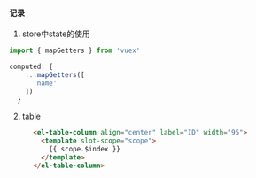 #### 记录
1. store中state的使用
```js
import { mapGetters } from 'vuex'

computed: {
    ...mapGetters([
      'name'
    ])
  }
```
2. table
```html
      <el-table-column align="center" label="ID" width="95">
        <template slot-scope="scope">
          {{ scope.$index }}
        </template>
      </el-table-column>
```